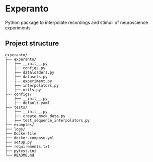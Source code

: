 # Experanto
Python package to interpolate recordings and stimuli of neuroscience experiments 

## Project structure

```
experanto/
├── experanto/
│   ├── __init__.py
│   ├── configs.py
│   ├── dataloaders.py
│   ├── datasets.py
│   ├── experiment.py
│   ├── interpolators.py
│   ├── utils.py
├── configs/
│   ├── __init__.py
│   ├── default.yaml
├── tests/
│   ├── __init__.py
│   ├── create_mock_data.py
│   ├── test_sequence_interpolators.py
├── examples/                        
├── logs/                             
├── Dockerfile
├── docker-compose.yml
├── setup.py                    
├── requirements.txt                  
├── pytest.ini                  
└── README.md    
```
